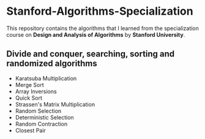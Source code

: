 # Stanford-Algorithms-Specialization
This repository contains the algorithms that I learned from the specialization course on **Design and Analysis of Algorithms** by **Stanford University**.

## Divide and conquer, searching, sorting and randomized algorithms
- Karatsuba Multiplication
- Merge Sort
- Array Inversions
- Quick Sort
- Strassen's Matrix Multiplication
- Random Selection
- Deterministic Selection
- Random Contraction
- Closest Pair

